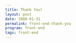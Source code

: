 ```yaml
---
title: Thank You!
layout: post
date: 2000-01-31
permalink: front-end-thank-you
program: front-end
tags: front-end
---
```


